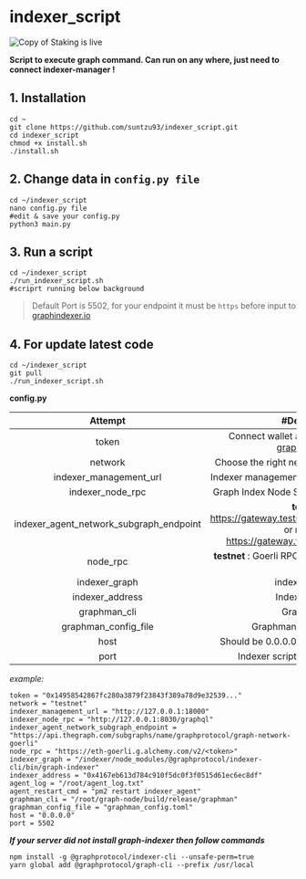 # indexer_script
![Copy of Staking is live](https://user-images.githubusercontent.com/90826754/199955363-0eaa0229-fe54-4f42-a77e-9039a85ae8b9.png)

**Script to execute graph command. Can run on any where, just need to connect indexer-manager !** 

## 1. Installation
```
cd ~
git clone https://github.com/suntzu93/indexer_script.git
cd indexer_script
chmod +x install.sh
./install.sh
```
## 2. Change data in `config.py file` 
```
cd ~/indexer_script
nano config.py file
#edit & save your config.py
python3 main.py
```
## 3. Run a script
```
cd ~/indexer_script
./run_indexer_script.sh
#scriprt running below background
```
>Default Port is 5502, for your endpoint it must be `https` before input to <a href="https://graphindexer.co" target="_blank">graphindexer.io</a>

## 4. For update latest code
```
cd ~/indexer_script
git pull
./run_indexer_script.sh
```


**config.py**

|   Attempt                           | #Description                                                                                   |
|   :---:                             |                         :---:                                                            |
|                  token                  |    Connect wallet and generate token on <a href="https://graphindexer.co" target="_blank">graphindexer.io</a>    |
|                 network                 |                                   Choose the right network (mainnet / testnet)                                   |
|         indexer_management_url          |                                   Indexer management API (default port 18000)                                    |
|            indexer_node_rpc             |                                   Graph Index Node Server (default port 8030)                                    |
| indexer_agent_network_subgraph_endpoint | **testnet** : https://gateway.testnet.thegraph.com/network or **mainnet** : https://gateway.thegraph.com/network |
|                node_rpc                 |                            **testnet** : Goerli RPC or **mainnet** : eth mainnet rpc                             |
|              indexer_graph              |                          indexer cli [Detail](https://github.com/graphprotocol/indexer)                          |
|             indexer_address             |                                                 Indexer address                                                  |
|              graphman_cli               |                                                   Graphman cli                                                   |
|          graphman_config_file           |                                         Graphman config file [Detail](https://github.com/graphprotocol/graph-node/blob/master/docs/config.md)                                          |
|                  host                   |                                     Should be 0.0.0.0 to access from network                                     |
|                  port                   |                                        Indexer script port (default 5502)                                        |

*example:*

```
token = "0x14958542867fc280a3879f23843f389a78d9e32539..."
network = "testnet"
indexer_management_url = "http://127.0.0.1:18000"
indexer_node_rpc = "http://127.0.0.1:8030/graphql"
indexer_agent_network_subgraph_endpoint = "https://api.thegraph.com/subgraphs/name/graphprotocol/graph-network-goerli"
node_rpc = "https://eth-goerli.g.alchemy.com/v2/<token>"
indexer_graph = "/indexer/node_modules/@graphprotocol/indexer-cli/bin/graph-indexer"
indexer_address = "0x4167eb613d784c910f5dc0f3f0515d61ec6ec8df"
agent_log = "/root/agent_log.txt"
agent_restart_cmd = "pm2 restart indexer_agent"
graphman_cli = "/root/graph-node/build/release/graphman"
graphman_config_file = "graphman_config.toml"
host = "0.0.0.0"
port = 5502
```

***If your server did not install graph-indexer then follow commands***
```
npm install -g @graphprotocol/indexer-cli --unsafe-perm=true
yarn global add @graphprotocol/graph-cli --prefix /usr/local

```
